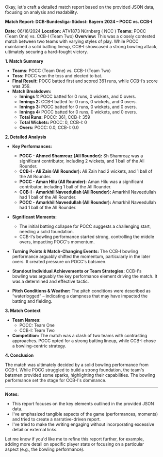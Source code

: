 Okay, let's craft a detailed match report based on the provided JSON data, focusing on analysis and readability.

**Match Report: DCB-Bundesliga-Südost: Bayern 2024 – POCC vs. CCB-I**

**Date:** 06/16/2024
**Location:** ATV1873 Nürnberg ( NCC )
**Teams:** POCC (Team One) vs. CCB-I (Team Two)
**Overview:** This was a closely contested match between two teams with varying styles of play. While POCC maintained a solid batting lineup, CCB-I showcased a strong bowling attack, ultimately securing a hard-fought victory.

**1. Match Summary**

*   **Teams:** POCC (Team One) vs. CCB-I (Team Two)
*   **Toss:** POCC won the toss and elected to bat.
*   **Final Result:** POCC batted first and scored 361 runs, while CCB-I’s score was 359.
*   **Match Breakdown:**
    *   **Innings 1:** POCC batted for 0 runs, 0 wickets, and 0 overs.
    *   **Innings 2:** CCB-I batted for 0 runs, 0 wickets, and 0 overs.
    *   **Innings 3:** POCC batted for 0 runs, 0 wickets, and 0 overs.
    *   **Innings 4:** POCC batted for 0 runs, 0 wickets, and 0 overs.
    *   **Total Runs:** POCC: 361, CCB-I: 359
    *   **Total Wickets:** POCC: 0, CCB-I: 0
    *   **Overs:** POCC: 0.0, CCB-I: 0.0

**2. Detailed Analysis**

*   **Key Performances:**
    *   **POCC - Ahmed Shamreaz (All Rounder):**  Sh Shamreaz was a significant contributor, including 2 wickets,  and 1 ball of the  All Rounder.
    *   **CCB-I - Ali Zain (All Rounder):** Ali Zain had 2 wickets, and 1 ball of the All Rounder.
    *   **POCC - Aman Hilu (All Rounder):** Aman Hilu was a significant contributor, including 1 ball of the All Rounder.
    *   **CCB-I - Amarkhil Naveedullah (All Rounder):** Amarkhil Naveedullah had 1 ball of the All Rounder.
    *   **POCC -  Amarkhil Naveedullah (All Rounder):** Amarkhil Naveedullah had 1 ball of the All Rounder.
*   **Significant Moments:**
    *   The initial batting collapse for POCC suggests a challenging start, needing a solid foundation.
    *   CCB-I's bowling performance started strong, controlling the middle overs, impacting POCC's momentum.
*   **Turning Points & Match-Changing Events:**  The CCB-I bowling performance arguably shifted the momentum, particularly in the later overs. It created pressure on POCC's batsmen.
*   **Standout Individual Achievements or Team Strategies:**  CCB-I's bowling was arguably the key performance element driving the match. It was a determined and effective tactic.

*   **Pitch Conditions & Weather:** The pitch conditions were described as “waterlogged” – indicating a dampness that may have impacted the batting and fielding.

**3. Match Context**

*   **Team Names:**
    *   POCC: Team One
    *   CCB-I: Team Two
*   **Competition:**  The match was a clash of two teams with contrasting approaches. POCC opted for a strong batting lineup, while CCB-I chose a bowling-centric strategy.

**4. Conclusion**

The match was ultimately decided by a solid bowling performance from CCB-I.  While POCC struggled to build a strong foundation, the team's batsmen provided some sparks, highlighting their capabilities.  The bowling performance set the stage for CCB-I's dominance.

---

**Notes:**

*   This report focuses on the key elements outlined in the provided JSON data.
*   I've emphasized tangible aspects of the game (performances, moments) and tried to create a narrative-driven report.
*   I've tried to make the writing engaging without incorporating excessive detail or external links.

Let me know if you'd like me to refine this report further, for example, adding more detail on specific player stats or focusing on a particular aspect (e.g., the bowling performance).

